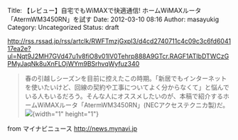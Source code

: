 Title: 【レビュー】自宅でもWiMAXで快適通信! ホームWiMAXルータ「AtermWM3450RN」を試す
Date: 2012-03-10 08:16
Author: masayukig
Category: Uncategorized
Status: draft

<http://rss.rssad.jp/rss/artclk/RWFTmzjGxpl3/d4cd2740711c4c09c3c6fd604117ea2e?ul=Nqt9J2MH7GVd47u1v8fiO8v01lV0Tehrp888A9GTcr.RAGF1ATIbDTWCzGPMyJaqNk8uXnFLOjWYm9BSrhvqWyfuz340>  
  
  

> 春の引越しシーズンを目前に控えたこの時期。「新居でもインターネットを使いたいけど、回線の契約や工事についてよく分からなくて」と悩んでいる人もいるだろう。そんな人にオススメしたいのが、本稿で紹介するホームWiMAXルータ「AtermWM3450RN」(NECアクセステクニカ製)だ。
> ![](http://rss.rssad.jp/rss/artimg/RWFTmzjGxpl3/d4cd2740711c4c09c3c6fd604117ea2e){width="1"
> height="1"}

  
  
from マイナビニュース <http://news.mynavi.jp>
